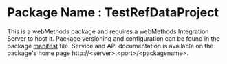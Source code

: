 # Package Name : TestRefDataProject
This is a webMethods package and requires a webMethods Integration Server to host it. Package versioning and configuration can be found in the package [manifest](./TestRefDataProject/manifest.v3) file. Service and API documentation is available on the package's home page http://&lt;server&gt;:&lt;port&gt;/&lt;packagename>.